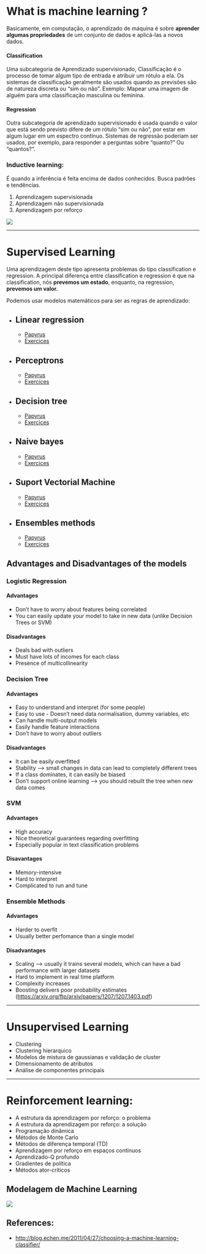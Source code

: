 
# What is machine learning ?
Basicamente, em computação, o aprendizado de máquina é sobre **aprender algumas propriedades** de um conjunto de dados e aplicá-las a novos dados. 

#### Classification
Uma subcategoria de Aprendizado supervisionado, Classificação é o processo de tomar algum tipo de entrada e atribuir um rótulo a ela. Os sistemas de classificação geralmente são usados ​​quando as previsões são de natureza discreta ou “sim ou não”. Exemplo: Mapear uma imagem de alguém para uma classificação masculina ou feminina.

#### Regression
Outra subcategoria de aprendizado supervisionado é usada quando o valor que está sendo previsto difere de um rótulo “sim ou não”, por estar em algum lugar em um espectro contínuo. Sistemas de regressão poderiam ser usados, por exemplo, para responder a perguntas sobre “quanto?” Ou “quantos?”.


### Inductive learning:
É quando a inferência é feita encima de dados conhecidos. Busca padrões e tendências.
1. Aprendizagem supervisionada
2. Aprendizagem não supervisionada
3. Aprendizagem por reforço

<img src="images/output_1_0.png" />

---

# Supervised Learning
Uma aprendizagem deste tipo apresenta problemas do tipo classification e regression. A principal diferença entre classification e regression é que na classification, nós **prevemos um estado**, enquanto, na regression, **prevemos um valor.**

Podemos usar modelos matemáticos para ser as regras de aprendizado:
* ## Linear regression
    * [Papyrus]()
    * [Exercices]()
- ## Perceptrons
    * [Papyrus]()
    * [Exercices]()
* ## Decision tree
    * [Papyrus]()
    * [Exercices]()
* ## Naive bayes
    * [Papyrus]()
    * [Exercices]()
* ## Suport Vectorial Machine
     * [Papyrus]()
     * [Exercices]()
* ## Ensembles methods
     * [Papyrus]()
     * [Exercices]()

## Advantages and Disadvantages of the models


### Logistic Regression
#### Advantages
 - Don’t have to worry about features being correlated
 - You can easily update your model to take in new data (unlike Decision Trees or SVM)
 
#### Disadvantages
 - Deals bad with outliers
 - Must have lots of incomes for each class
 - Presence of multicollinearity
 
 
### Decision Tree
#### Advantages
 - Easy to understand and interpret (for some people)
 - Easy to use - Doesn’t need data normalisation, dummy variables, etc
 - Can handle multi-output models
 - Easily handle feature interactions
 - Don’t have to worry about outliers
 
#### Disadvantages
 - It can be easily overfitted
 - Stability —> small changes in data can lead to completely different trees
 - If a class dominates, it can easily be biased
 - Don’t support online learning –> you should rebuilt the tree when new data comes


### SVM
#### Advantages
 - High accuracy
 - Nice theoretical guarantees regarding overfitting
 - Especially popular in text classification problems
 
#### Disavantages
 - Memory-intensive
 - Hard to interpret
 - Complicated to run and tune
 

### Ensemble Methods
#### Advantages
 - Harder to overfit
 - Usually better perfomance than a single model
 
#### Disadvantages
 - Scaling —> usually it trains several models, which can have a bad performance with larger datasets
 - Hard to implement in real time platform
 - Complexity increases
 - Boosting delivers poor probability estimates (https://arxiv.org/ftp/arxiv/papers/1207/1207.1403.pdf)


---
# Unsupervised Learning
- Clustering
 - Clustering hierarquico
 - Modelos de mistura de gaussianas e validação de cluster
 - Dimensionamento de atributos
 - Análise de componentes principais

---
# Reinforcement learning:
 - A estrutura da aprendizagem por reforço: o problema
 - A estrutura da aprendizagem por reforço: a solução
 - Programação dinâmica
 - Métodos de Monte Carlo
 - Métodos de diferença temporal (TD)
 - Aprendizagem por reforço em espaços contínuos
 - Aprendizado-Q profundo
 - Gradientes de política
 - Métodos ator-críticos




## Modelagem de Machine Learning

<img src="images/output_8_0.png" />

## References:
 - http://blog.echen.me/2011/04/27/choosing-a-machine-learning-classifier/
        
